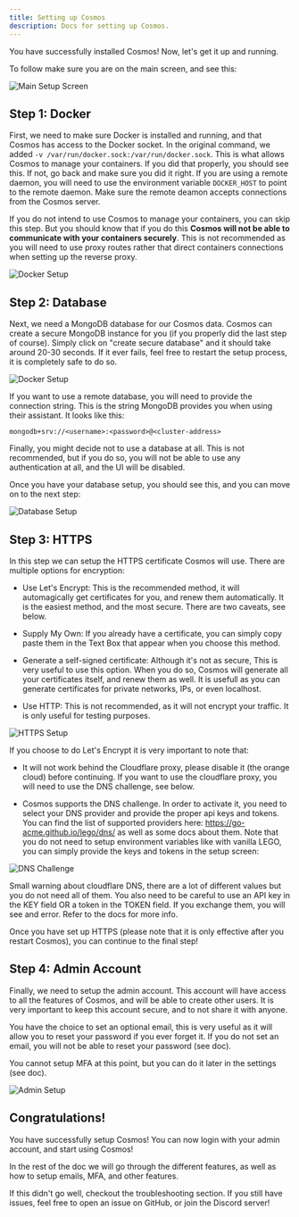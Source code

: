 ```yaml
---
title: Setting up Cosmos
description: Docs for setting up Cosmos.
---
```


You have successfully installed Cosmos! Now, let's get it up and running. 

To follow make sure you are on the main screen, and see this:

![Main Setup Screen](../../../assets/setup_1.png)

## Step 1: Docker

First, we need to make sure Docker is installed and running, and that Cosmos has access to the Docker socket. In the original command, we added `-v /var/run/docker.sock:/var/run/docker.sock`. This is what allows Cosmos to manage your containers. If you did that properly, you should see this. If not, go back and make sure you did it right. If you are using a remote daemon, you will need to use the environment variable `DOCKER_HOST` to point to the remote daemon. Make sure the remote deamon accepts connections from the Cosmos server.

If you do not intend to use Cosmos to manage your containers, you can skip this step. But you should know that if you do this **Cosmos will not be able to communicate with your containers securely**. This is not recommended as you will need to use proxy routes rather that direct containers connections when setting up the reverse proxy.

![Docker Setup](../../../assets/setup_2.png)


## Step 2: Database

Next, we need a MongoDB database for our Cosmos data. Cosmos can create a secure MongoDB instance for you (if you properly did the last step of course). Simply click on "create secure database" and it should take around 20-30 seconds. If it ever fails, feel free to restart the setup process, it is completely safe to do so.

![Docker Setup](../../../assets/setup_3.png)

If you want to use a remote database, you will need to provide the connection string. This is the string MongoDB provides you when using their assistant. It looks like this:

```
mongodb+srv://<username>:<password>@<cluster-address>
```

Finally, you might decide not to use a database at all. This is not recommended, but if you do so, you will not be able to use any authentication at all, and the UI will be disabled.

Once you have your database setup, you should see this, and you can move on to the next step:

![Database Setup](../../../assets/setup_4.png)

## Step 3: HTTPS

In this step we can setup the HTTPS certificate Cosmos will use. There are multiple options for encryption:


* Use Let's Encrypt: This is the recommended method, it will automagically get certificates for you, and renew them automatically. It is the easiest method, and the most secure. There are two caveats, see below.

* Supply My Own: If you already have a certificate, you can simply copy paste them in the Text Box that appear when you choose this method.

* Generate a self-signed certificate: Although it's not as secure, This is very useful to use this option. When you do so, Cosmos will generate all your certificates itself, and renew them as well. It is usefull as you can generate certificates for private networks, IPs, or even localhost.

* Use HTTP: This is not recommended, as it will not encrypt your traffic. It is only useful for testing purposes.

![HTTPS Setup](../../../assets/setup_5.png)

If you choose to do Let's Encrypt it is very important to note that:

* It will not work behind the Cloudflare proxy, please disable it (the orange cloud) before continuing. If you want to use the cloudflare proxy, you will need to use the DNS challenge, see below.

* Cosmos supports the DNS challenge. In order to activate it, you need to select your DNS provider and provide the proper api keys and tokens. You can find the list of supported providers here: https://go-acme.github.io/lego/dns/ as well as some docs about them. Note that you do not need to setup environment variables like with vanilla LEGO, you can simply provide the keys and tokens in the setup screen:

![DNS Challenge](../../../assets/setup_6.png)

Small warning about cloudflare DNS, there are a lot of different values but you do not need all of them. You also need to be careful to use an API key in the KEY field OR a token in the TOKEN field. If you exchange them, you will see and error. Refer to the docs for more info.

Once you have set up HTTPS (please note that it is only effective after you restart Cosmos), you can continue to the final step!

## Step 4: Admin Account

Finally, we need to setup the admin account. This account will have access to all the features of Cosmos, and will be able to create other users. It is very important to keep this account secure, and to not share it with anyone.

You have the choice to set an optional email, this is very useful as it will allow you to reset your password if you ever forget it. If you do not set an email, you will not be able to reset your password (see doc).

You cannot setup MFA at this point, but you can do it later in the settings (see doc).

![Admin Setup](../../../assets/setup_7.png)

## Congratulations!

You have successfully setup Cosmos! You can now login with your admin account, and start using Cosmos!

In the rest of the doc we will go through the different features, as well as how to setup emails, MFA, and other features.

If this didn't go well, checkout the troubleshooting section. If you still have issues, feel free to open an issue on GitHub, or join the Discord server!